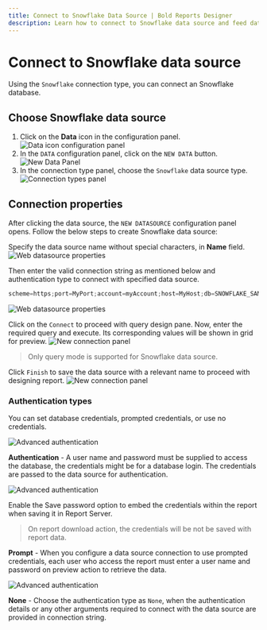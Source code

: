 ```yaml
---
title: Connect to Snowflake Data Source | Bold Reports Designer
description: Learn how to connect to Snowflake data source and feed data to your RDL reports using Bold Reports Designer.
---
```


# Connect to Snowflake data source

Using the `Snowflake` connection type, you can connect an Snowflake database.

## Choose Snowflake data source

1. Click on the **Data** icon in the configuration panel.
   ![Data icon configuration panel](/static/assets/on-premise/images/report-designer/manage-data/data-connectors/data-configuration-panel.png)
2. In the `DATA` configuration panel, click on the `NEW DATA` button.
   ![New Data Panel](/static/assets/on-premise/images/report-designer/manage-data/data-connectors/new-data-button.png)
3. In the connection type panel, choose the `Snowflake` data source type.
   ![Connection types panel](/static/assets/on-premise/images/report-designer/manage-data/snowflake-data-source/connection-types.png)

## Connection properties

After clicking the data source, the `NEW DATASOURCE` configuration panel opens. Follow the below steps to create Snowflake data source:

Specify the data source name without special characters, in **Name** field.
![Web datasource properties](/static/assets/on-premise/images/report-designer/manage-data/snowflake-data-source/snowflake-properties.png)

Then enter the valid connection string as mentioned below and authentication type to connect with specified data source.

```js
scheme=https;port=MyPort;account=myAccount;host=MyHost;db=SNOWFLAKE_SAMPLE_DATA;user=myUsername;password=myPassword;warehouse=myWarehouse;
```

![Web datasource properties](/static/assets/on-premise/images/report-designer/manage-data/snowflake-data-source/basic-connection.png)

Click on the `Connect` to proceed with query design pane. Now, enter the required query and execute. Its corresponding values will be shown in grid for preview.
![New connection panel](/static/assets/on-premise/images/report-designer/manage-data/snowflake-data-source/execute-schema.png)

> Only query mode is supported for Snowflake data source.

Click `Finish` to save the data source with a relevant name to proceed with designing report.
![New connection panel](/static/assets/on-premise/images/report-designer/manage-data/snowflake-data-source/data-list.png)

### Authentication types

You can set database credentials, prompted credentials, or use no credentials.

![Advanced authentication](/static/assets/on-premise/images/report-designer/manage-data/snowflake-data-source/authentication.png)

**Authentication** - A user name and password must be supplied to access the database, the credentials might be for a database login. The credentials are passed to the data source for authentication.

![Advanced authentication](/static/assets/on-premise/images/report-designer/manage-data/snowflake-data-source/authentication-type.png)

Enable the Save password option to embed the credentials within the report when saving it in Report Server.

> On report download action, the credentials will be not be saved with report data.

**Prompt** - When you configure a data source connection to use prompted credentials, each user who access the report must enter a user name and password on preview action to retrieve the data.

![Advanced authentication](/static/assets/on-premise/images/report-designer/manage-data/data-connectors/prompt.png)

**None** - Choose the authentication type as `None`, when the authentication details or any other arguments required to connect with the data source are provided in connection string.